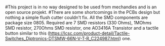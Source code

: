 # 
#This project is in no way designed to be used from mechandies and is an open source projekt. 
#There are some shortcomings in the PCBs design but nothing a simple flush cutter couldn't fix. All the SMD components are package size 0805. Required are 7 SMD resistors (330 Ohms), 1MOhms SMD resistor, 270Ohms SMD resistor, one AO3416A Transistor and a tactile button similar to this (https://lcsc.com/product-detail/Tactile-Switches_Diptronics-DTSMW-66N-V-T-R_C224987.html) one. 
